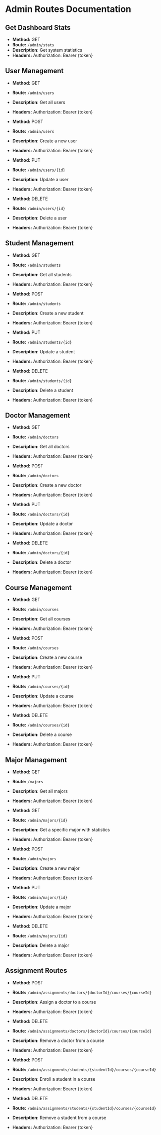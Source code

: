
# Admin Routes Documentation

## Get Dashboard Stats
- **Method:** GET
- **Route:** `/admin/stats`
- **Description:** Get system statistics
- **Headers:** Authorization: Bearer {token}

## User Management
- **Method:** GET
- **Route:** `/admin/users`
- **Description:** Get all users
- **Headers:** Authorization: Bearer {token}

- **Method:** POST
- **Route:** `/admin/users`
- **Description:** Create a new user
- **Headers:** Authorization: Bearer {token}

- **Method:** PUT
- **Route:** `/admin/users/{id}`
- **Description:** Update a user
- **Headers:** Authorization: Bearer {token}

- **Method:** DELETE
- **Route:** `/admin/users/{id}`
- **Description:** Delete a user
- **Headers:** Authorization: Bearer {token}

## Student Management
- **Method:** GET
- **Route:** `/admin/students`
- **Description:** Get all students
- **Headers:** Authorization: Bearer {token}

- **Method:** POST
- **Route:** `/admin/students`
- **Description:** Create a new student
- **Headers:** Authorization: Bearer {token}

- **Method:** PUT
- **Route:** `/admin/students/{id}`
- **Description:** Update a student
- **Headers:** Authorization: Bearer {token}

- **Method:** DELETE
- **Route:** `/admin/students/{id}`
- **Description:** Delete a student
- **Headers:** Authorization: Bearer {token}

## Doctor Management
- **Method:** GET
- **Route:** `/admin/doctors`
- **Description:** Get all doctors
- **Headers:** Authorization: Bearer {token}

- **Method:** POST
- **Route:** `/admin/doctors`
- **Description:** Create a new doctor
- **Headers:** Authorization: Bearer {token}

- **Method:** PUT
- **Route:** `/admin/doctors/{id}`
- **Description:** Update a doctor
- **Headers:** Authorization: Bearer {token}

- **Method:** DELETE
- **Route:** `/admin/doctors/{id}`
- **Description:** Delete a doctor
- **Headers:** Authorization: Bearer {token}

## Course Management
- **Method:** GET
- **Route:** `/admin/courses`
- **Description:** Get all courses
- **Headers:** Authorization: Bearer {token}

- **Method:** POST
- **Route:** `/admin/courses`
- **Description:** Create a new course
- **Headers:** Authorization: Bearer {token}

- **Method:** PUT
- **Route:** `/admin/courses/{id}`
- **Description:** Update a course
- **Headers:** Authorization: Bearer {token}

- **Method:** DELETE
- **Route:** `/admin/courses/{id}`
- **Description:** Delete a course
- **Headers:** Authorization: Bearer {token}

## Major Management
- **Method:** GET
- **Route:** `/majors`
- **Description:** Get all majors
- **Headers:** Authorization: Bearer {token}

- **Method:** GET
- **Route:** `/admin/majors/{id}`
- **Description:** Get a specific major with statistics
- **Headers:** Authorization: Bearer {token}

- **Method:** POST
- **Route:** `/admin/majors`
- **Description:** Create a new major
- **Headers:** Authorization: Bearer {token}

- **Method:** PUT
- **Route:** `/admin/majors/{id}`
- **Description:** Update a major
- **Headers:** Authorization: Bearer {token}

- **Method:** DELETE
- **Route:** `/admin/majors/{id}`
- **Description:** Delete a major
- **Headers:** Authorization: Bearer {token}

## Assignment Routes
- **Method:** POST
- **Route:** `/admin/assignments/doctors/{doctorId}/courses/{courseId}`
- **Description:** Assign a doctor to a course
- **Headers:** Authorization: Bearer {token}

- **Method:** DELETE
- **Route:** `/admin/assignments/doctors/{doctorId}/courses/{courseId}`
- **Description:** Remove a doctor from a course
- **Headers:** Authorization: Bearer {token}

- **Method:** POST
- **Route:** `/admin/assignments/students/{studentId}/courses/{courseId}`
- **Description:** Enroll a student in a course
- **Headers:** Authorization: Bearer {token}

- **Method:** DELETE
- **Route:** `/admin/assignments/students/{studentId}/courses/{courseId}`
- **Description:** Remove a student from a course
- **Headers:** Authorization: Bearer {token}
